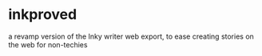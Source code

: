 # inkproved
 a revamp version of the Inky writer web export, to ease creating stories on the web for non-techies
